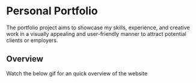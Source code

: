 # Personal Portfolio

The portfolio project aims to showcase my skills, experience, and creative work in a visually appealing and user-friendly manner to attract potential clients or employers.

## Overview

Watch the below gif for an quick overview of the website
